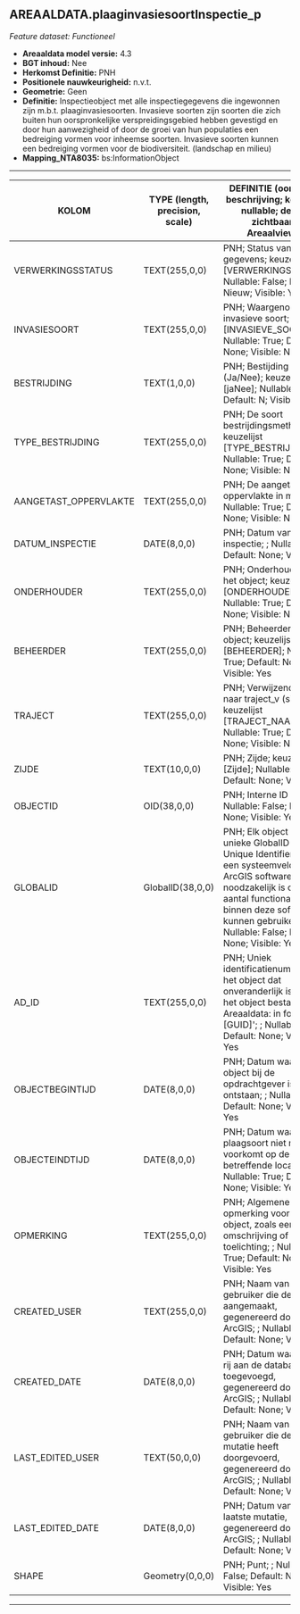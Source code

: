 ## AREAALDATA.plaaginvasiesoortInspectie_p

*Feature dataset: Functioneel*


* __Areaaldata model versie:__ 4.3
* __BGT inhoud:__ Nee
* __Herkomst Definitie:__ PNH
* __Positionele nauwkeurigheid:__ n.v.t.
* __Geometrie:__ Geen
* __Definitie:__ Inspectieobject met alle inspectiegegevens die ingewonnen zijn m.b.t. plaaginvasiesoorten. Invasieve soorten zijn soorten die zich buiten hun oorspronkelijke verspreidingsgebied hebben gevestigd en door hun aanwezigheid of door de groei van hun populaties een bedreiging vormen voor inheemse soorten. Invasieve soorten kunnen een bedreiging vormen voor de biodiversiteit. 
(landschap en milieu)
* __Mapping_NTA8035:__ bs:InformationObject

***

|__KOLOM__                             |__TYPE (length, precision, scale)__          	          |__DEFINITIE__ (oorsprong; beschrijving; keuzelijst; nullable; default; zichtbaar in Areaalviewer)|
|------                              |----                  |-----    |
|VERWERKINGSSTATUS                   |TEXT(255,0,0)         |PNH; Status van de gegevens; keuzelijst [VERWERKINGSSTATUS]; Nullable: False; Default: Nieuw; Visible: Yes|
|INVASIESOORT                        |TEXT(255,0,0)         |PNH; Waargenomen invasieve soort; keuzelijst [INVASIEVE_SOORT]; Nullable: True; Default: None; Visible: No|
|BESTRIJDING                         |TEXT(1,0,0)           |PNH; Bestijding nodig? (Ja/Nee); keuzelijst [jaNee]; Nullable: True; Default: N; Visible: No|
|TYPE_BESTRIJDING                    |TEXT(255,0,0)         |PNH; De soort bestrijdingsmethode; keuzelijst [TYPE_BESTRIJDING]; Nullable: True; Default: None; Visible: No|
|AANGETAST_OPPERVLAKTE               |TEXT(255,0,0)         |PNH; De aangetaste oppervlakte in m2's;; Nullable: True; Default: None; Visible: No|
|DATUM_INSPECTIE                     |DATE(8,0,0)           |PNH; Datum van inspectie; ; Nullable: True; Default: None; Visible: No|
|ONDERHOUDER                         |TEXT(255,0,0)         |PNH; Onderhouder van het object; keuzelijst [ONDERHOUDER]; Nullable: True; Default: None; Visible: No|
|BEHEERDER                           |TEXT(255,0,0)         |PNH; Beheerder van het object; keuzelijst [BEHEERDER]; Nullable: True; Default: None; Visible: Yes|
|TRAJECT                             |TEXT(255,0,0)         |PNH; Verwijzende sleutel naar traject_v (simpel); keuzelijst [TRAJECT_NAAM]; Nullable: True; Default: None; Visible: No|
|ZIJDE                               |TEXT(10,0,0)          |PNH; Zijde; keuzelijst [Zijde]; Nullable: True; Default: None; Visible: No|
|OBJECTID                            |OID(38,0,0)           |PNH; Interne ID ArcGIS; ; Nullable: False; Default: None; Visible: Yes|
|GLOBALID                            |GlobalID(38,0,0)      |PNH; Elk object heeft een unieke GlobalID (Global Unique Identifier). Dit is een systeemveld van de ArcGIS software welke noodzakelijk is om een aantal functionaliteiten binnen deze software te kunnen gebruiken; ; Nullable: False; Default: None; Visible: Yes|
|AD_ID                               |TEXT(255,0,0)         |PNH; Uniek identificatienummer voor het object dat onveranderlijk is zolang het object bestaat in Areaaldata: in format 'AD.[GUID]'; ; Nullable: False; Default: None; Visible: Yes|
|OBJECTBEGINTIJD                     |DATE(8,0,0)           |PNH; Datum waarop het object bij de opdrachtgever is ontstaan; ; Nullable: True; Default: None; Visible: Yes|
|OBJECTEINDTIJD                      |DATE(8,0,0)           |PNH; Datum waarop de plaagsoort niet meer voorkomt op de betreffende locatie; ; Nullable: True; Default: None; Visible: Yes|
|OPMERKING                           |TEXT(255,0,0)         |PNH; Algemene opmerking voor het object, zoals een omschrijving of toelichting; ; Nullable: True; Default: None; Visible: Yes|
|CREATED_USER                        |TEXT(255,0,0)         |PNH; Naam van gebruiker die de rij heeft aangemaakt, gegenereerd door ArcGIS; ; Nullable: True; Default: None; Visible: No|
|CREATED_DATE                        |DATE(8,0,0)           |PNH; Datum waarop de rij aan de database is toegevoegd, gegenereerd door ArcGIS; ; Nullable: True; Default: None; Visible: No|
|LAST_EDITED_USER                    |TEXT(50,0,0)          |PNH; Naam van gebruiker die de laatste mutatie heeft doorgevoerd, gegenereerd door ArcGIS; ; Nullable: True; Default: None; Visible: No|
|LAST_EDITED_DATE                    |DATE(8,0,0)           |PNH; Datum van de laatste mutatie, gegenereerd door ArcGIS; ; Nullable: True; Default: None; Visible: No|
|SHAPE                               |Geometry(0,0,0)       |PNH; Punt; ; Nullable: False; Default: None; Visible: Yes|


***

